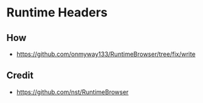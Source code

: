 # Runtime Headers

## How

- https://github.com/onmyway133/RuntimeBrowser/tree/fix/write

## Credit

- https://github.com/nst/RuntimeBrowser